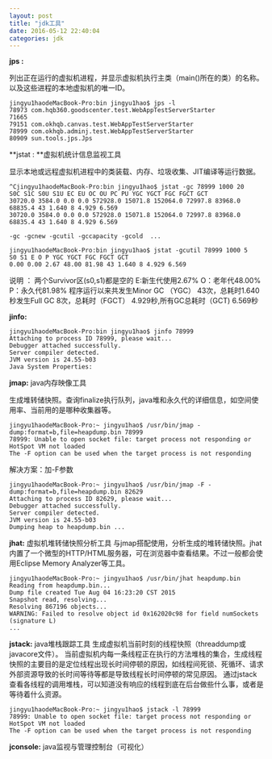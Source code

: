 ```yaml
---
layout: post 
title: "jdk工具"
date: 2016-05-12 22:40:04 
categories: jdk 
---
```


**jps :**

列出正在运行的虚拟机进程，并显示虚拟机执行主类（main()所在的类）的名称。以及这些进程的本地虚拟机的唯一ID。

```
jingyu1haodeMacBook-Pro:bin jingyu1hao$ jps -l
78973 com.hqb360.goodscenter.test.WebAppTestServerStarter
71665
79151 com.okhqb.canvas.test.WebAppTestServerStarter
78999 com.okhqb.adminj.test.WebAppTestServerStarter
80909 sun.tools.jps.Jps
```

**jstat : **虚拟机统计信息监视工具

显示本地或远程虚拟机进程中的类装载、内存、垃圾收集、JIT编译等运行数据。

```
^Cjingyu1haodeMacBook-Pro:bin jingyu1hao$ jstat -gc 78999 1000 20
S0C S1C S0U S1U EC EU OC OU PC PU YGC YGCT FGC FGCT GCT
30720.0 3584.0 0.0 0.0 572928.0 15071.8 152064.0 72997.8 83968.0 68835.4 43 1.640 8 4.929 6.569
30720.0 3584.0 0.0 0.0 572928.0 15071.8 152064.0 72997.8 83968.0 68835.4 43 1.640 8 4.929 6.569

-gc -gcnew -gcutil -gccapacity -gcold  ...
```
```
jingyu1haodeMacBook-Pro:bin jingyu1hao$ jstat -gcutil 78999 1000 5
S0 S1 E O P YGC YGCT FGC FGCT GCT
0.00 0.00 2.67 48.00 81.98 43 1.640 8 4.929 6.569
```
说明 ：
两个Survivor区(s0,s1)都是空的
E:新生代使用2.67%   O：老年代48.00%  P：永久代81.98%
程序运行以来共发生Minor GC （YGC） 43次，总耗时1.640秒发生Full GC 8次，总耗时（FGCT） 4.929秒,所有GC总耗时（GCT) 6.569秒

**jinfo:**

```
jingyu1haodeMacBook-Pro:bin jingyu1hao$ jinfo 78999
Attaching to process ID 78999, please wait...
Debugger attached successfully.
Server compiler detected.
JVM version is 24.55-b03
Java System Properties:
```

**jmap:** java内存映像工具

生成堆转储快照。查询finalize执行队列，java堆和永久代的详细信息，如空间使用率、当前用的是哪种收集器等。
```
jingyu1haodeMacBook-Pro:~ jingyu1hao$ /usr/bin/jmap -dump:format=b,file=heapdump.bin 78999
78999: Unable to open socket file: target process not responding or HotSpot VM not loaded
The -F option can be used when the target process is not responding
```
解决方案：加-F参数
```
jingyu1haodeMacBook-Pro:~ jingyu1hao$ /usr/bin/jmap -F -dump:format=b,file=heapdump.bin 82629
Attaching to process ID 82629, please wait...
Debugger attached successfully.
Server compiler detected.
JVM version is 24.55-b03
Dumping heap to heapdump.bin ...
```

**jhat:** 虚拟机堆转储快照分析工具
与jmap搭配使用，分析生成的堆转储快照。jhat内置了一个微型的HTTP/HTML服务器，可在浏览器中查看结果。不过一般都会使用Eclipse Memory Analyzer等工具。
                                                                        
```
jingyu1haodeMacBook-Pro:~ jingyu1hao$ /usr/bin/jhat heapdump.bin
Reading from heapdump.bin...
Dump file created Tue Aug 04 16:23:20 CST 2015
Snapshot read, resolving...
Resolving 867196 objects...
WARNING: Failed to resolve object id 0x162020c98 for field numSockets (signature L)
...
```

**jstack:** java堆栈跟踪工具
生成虚拟机当前时刻的线程快照（threaddump或javacore文件）。
                                                                当前虚拟机内每一条线程正在执行的方法堆栈的集合，生成线程快照的主要目的是定位线程出现长时间停顿的原因，如线程间死锁、死循环、请求外部资源导致的长时间等待等都是导致线程长时间停顿的常见原因。
通过jstack查看各线程的调用堆栈，可以知道没有响应的线程到底在后台做些什么事，或者是等待着什么资源。

```
jingyu1haodeMacBook-Pro:~ jingyu1hao$ jstack -l 78999
78999: Unable to open socket file: target process not responding or HotSpot VM not loaded
The -F option can be used when the target process is not responding
```
**jconsole:** java监视与管理控制台（可视化）
                                                                 


